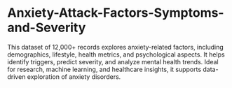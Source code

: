 # Anxiety-Attack-Factors-Symptoms-and-Severity
This dataset of 12,000+ records explores anxiety-related factors, including demographics, lifestyle, health metrics, and psychological aspects. It helps identify triggers, predict severity, and analyze mental health trends. Ideal for research, machine learning, and healthcare insights, it supports data-driven exploration of anxiety disorders.

